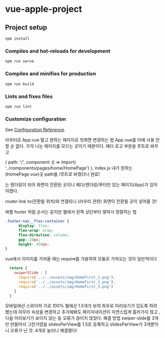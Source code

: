 # vue-apple-project

## Project setup
```
npm install
```

### Compiles and hot-reloads for development
```
npm run serve
```

### Compiles and minifies for production
```
npm run build
```

### Lints and fixes files
```
npm run lint
```

### Customize configuration
See [Configuration Reference](https://cli.vuejs.org/config/).


라우터로 App.vue 말고 원하는 페이지로 첫화면 변경하는 법
App.vue를 아예 사용 안할 순 없다. 각각 나눈 페이지를 모으는 곳이기 때문이다. 
헤더 로고 부분을   <router-link to="/"> 루트로 바꾸고 
<!-- <router-link to="/">로고</router-link>   |  
  <router-link to="/Sub">스토어</router-link>
  <router-link to="/Sub">Mac</router-link>
  <router-link to="/Sub">iPad</router-link>
  <router-link to="/Sub">iPhone</router-link>
  <router-link to="/Sub">Watch</router-link> -->
  
{ 
    path: '/',
    component: () => import(
      '../components/pages/home/HomePage')
  },
  index.js 내가 원하는 (HomePage.vue)곳 path를 /루트로 바꿨더니 완료!

  <!-- <router-view></router-view> -->
  는 렌더링이 되어 화면이 전환된 곳이니 헤더/렌더링/푸터만 있는 페이지(App)가 있어야했다.
  <!-- <router-view></router-view>는 -->
  router-link to(전환될 위치)와 연결되니 (라우터 관련) 화면이 전환될 곳이 넣어줄 것!


  애플 footer 처럼 순서는 같지만 웹에서 왼쪽 상단부터 쌓여서 정렬하는 법
  ```scss
  .footer-nav__flex-container {
        display: flex;
        flex-wrap: wrap;
        flex-direction: column; 
        gap: 10px;
        height: 450px;
  }
  ```


  vue에서 이미지를 가져올 때는 require를 가용하여 모듈로 가져오는 것이 일반적이다

```javascript
  return {
    swiperSlide : [
      require('../../assets/img/HomeFirst_1.png'),
      require('../../assets/img/HomeFirst_2.png'),
      require('../../assets/img/HomeFirst_3.png')
    ]
  }
```

모바일에선 스와이퍼 가로 100%
웹에선 1.5개가 보여 좌우로 미리보기가 있도록 하려했는데 아무리 속성을 변경하고 추가해봐도 페이지네이션이 자연스럽게 흘러가지 않고 , 다음 미리보기가 보이지 않는 둥 오류가 끊이지 않았다.
해결 방법 swiper-slide를 3개만 만들어서 그런거였음
slidesPerView를  1.5로 등록하고 slidesPerView가 3개뿐이니 오류가 난 것. 4개로 늘리니 해결됐다!
